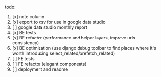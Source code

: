 todo:

1. [x] note column
2. [x] export to csv for use in google data studio
3. [ ] google data studio monthly report
4. [x] BE tests
5. [x] BE refactor (performance and helper layers, improve urls consistency)
6. [x] BE optimization (use django debug toolbar to find places where it's worth introducing select_related/prefetch_related)
7. [ ] FE tests
8. [ ] FE refactor (elegant components)
9. [ ] deployment and readme